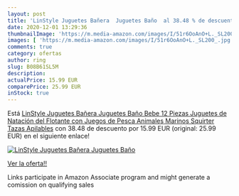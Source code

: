```yaml
---
layout: post
title: 'LinStyle Juguetes Bañera  Juguetes Baño  al 38.48 % de descuento'
date: 2020-12-01 13:29:36
thumbnailImage: 'https://m.media-amazon.com/images/I/51r6OoAnO+L._SL200_.jpg'
images: [ 'https://m.media-amazon.com/images/I/51r6OoAnO+L._SL200_.jpg' ]
comments: true
category: ofertas
author: ring
slug: B08B61SL5M
description:
actualPrice: 15.99 EUR
comparePrice: 25.99 EUR
inStock: true
---
```


Está [LinStyle Juguetes Bañera  Juguetes Baño Bebe  12 Piezas Juguetes de Natación del Flotante con Juegos de Pesca  Animales Marinos Squirter  Tazas Apilables](https://www.amazon.es/dp/B08B61SL5M/?tag=tolees-21) con 38.48 de descuento por 15.99 EUR (original: 25.99 EUR) en el siguiente enlace!

[![LinStyle Juguetes Bañera  Juguetes Baño ](https://m.media-amazon.com/images/I/51r6OoAnO+L._SL200_.jpg)](https://www.amazon.es/dp/B08B61SL5M/?tag=tolees-21)

[Ver la oferta!!](https://www.amazon.es/dp/B08B61SL5M/?tag=tolees-21)

Links participate in Amazon Associate program and might generate a comission on qualifying sales


